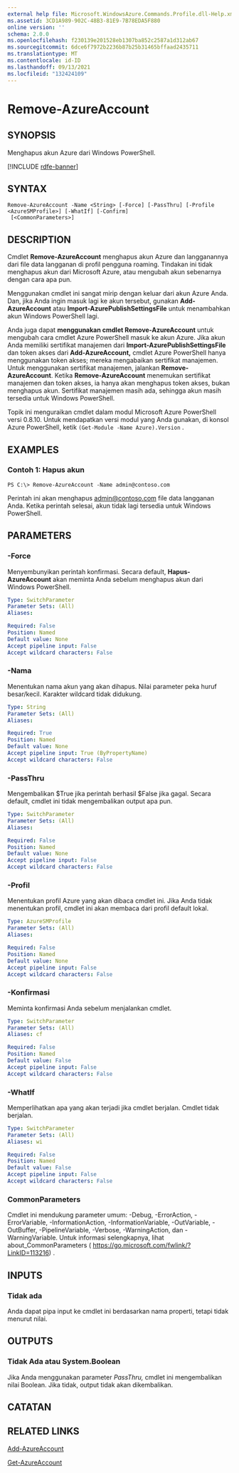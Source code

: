 ```yaml
---
external help file: Microsoft.WindowsAzure.Commands.Profile.dll-Help.xml
ms.assetid: 3CD1A989-902C-48B3-81E9-7B78EDA5F880
online version: ''
schema: 2.0.0
ms.openlocfilehash: f230139e201528eb1307ba852c2587a1d312ab67
ms.sourcegitcommit: 6dce6f7972b2236b87b25b31465bffaad2435711
ms.translationtype: MT
ms.contentlocale: id-ID
ms.lasthandoff: 09/13/2021
ms.locfileid: "132424109"
---
```

# Remove-AzureAccount

## SYNOPSIS
Menghapus akun Azure dari Windows PowerShell.

[!INCLUDE [rdfe-banner](../../includes/rdfe-banner.md)]

## SYNTAX

```
Remove-AzureAccount -Name <String> [-Force] [-PassThru] [-Profile <AzureSMProfile>] [-WhatIf] [-Confirm]
 [<CommonParameters>]
```

## DESCRIPTION
Cmdlet **Remove-AzureAccount** menghapus akun Azure dan langganannya dari file data langganan di profil pengguna roaming.
Tindakan ini tidak menghapus akun dari Microsoft Azure, atau mengubah akun sebenarnya dengan cara apa pun.

Menggunakan cmdlet ini sangat mirip dengan keluar dari akun Azure Anda.
Dan, jika Anda ingin masuk lagi ke akun tersebut, gunakan **Add-AzureAccount** atau **Import-AzurePublishSettingsFile** untuk menambahkan akun Windows PowerShell lagi.

Anda juga dapat **menggunakan cmdlet Remove-AzureAccount** untuk mengubah cara cmdlet Azure PowerShell masuk ke akun Azure.
Jika akun Anda memiliki sertifikat manajemen dari **Import-AzurePublishSettingsFile** dan token akses dari **Add-AzureAccount,** cmdlet Azure PowerShell hanya menggunakan token akses; mereka mengabaikan sertifikat manajemen.
Untuk menggunakan sertifikat manajemen, jalankan **Remove-AzureAccount**.
Ketika **Remove-AzureAccount** menemukan sertifikat manajemen dan token akses, ia hanya akan menghapus token akses, bukan menghapus akun.
Sertifikat manajemen masih ada, sehingga akun masih tersedia untuk Windows PowerShell.

Topik ini menguraikan cmdlet dalam modul Microsoft Azure PowerShell versi 0.8.10.
Untuk mendapatkan versi modul yang Anda gunakan, di konsol Azure PowerShell, ketik `(Get-Module -Name Azure).Version` .

## EXAMPLES

### Contoh 1: Hapus akun
```
PS C:\> Remove-AzureAccount -Name admin@contoso.com
```

Perintah ini akan menghapus admin@contoso.com file data langganan Anda.
Ketika perintah selesai, akun tidak lagi tersedia untuk Windows PowerShell.

## PARAMETERS

### -Force
Menyembunyikan perintah konfirmasi.
Secara default, **Hapus-AzureAccount** akan meminta Anda sebelum menghapus akun dari Windows PowerShell.

```yaml
Type: SwitchParameter
Parameter Sets: (All)
Aliases: 

Required: False
Position: Named
Default value: None
Accept pipeline input: False
Accept wildcard characters: False
```

### -Nama
Menentukan nama akun yang akan dihapus.
Nilai parameter peka huruf besar/kecil.
Karakter wildcard tidak didukung.

```yaml
Type: String
Parameter Sets: (All)
Aliases: 

Required: True
Position: Named
Default value: None
Accept pipeline input: True (ByPropertyName)
Accept wildcard characters: False
```

### -PassThru
Mengembalikan $True jika perintah berhasil $False jika gagal.
Secara default, cmdlet ini tidak mengembalikan output apa pun.

```yaml
Type: SwitchParameter
Parameter Sets: (All)
Aliases: 

Required: False
Position: Named
Default value: None
Accept pipeline input: False
Accept wildcard characters: False
```

### -Profil
Menentukan profil Azure yang akan dibaca cmdlet ini. Jika Anda tidak menentukan profil, cmdlet ini akan membaca dari profil default lokal.

```yaml
Type: AzureSMProfile
Parameter Sets: (All)
Aliases: 

Required: False
Position: Named
Default value: None
Accept pipeline input: False
Accept wildcard characters: False
```

### -Konfirmasi
Meminta konfirmasi Anda sebelum menjalankan cmdlet.

```yaml
Type: SwitchParameter
Parameter Sets: (All)
Aliases: cf

Required: False
Position: Named
Default value: False
Accept pipeline input: False
Accept wildcard characters: False
```

### -WhatIf
Memperlihatkan apa yang akan terjadi jika cmdlet berjalan.
Cmdlet tidak berjalan.

```yaml
Type: SwitchParameter
Parameter Sets: (All)
Aliases: wi

Required: False
Position: Named
Default value: False
Accept pipeline input: False
Accept wildcard characters: False
```

### CommonParameters
Cmdlet ini mendukung parameter umum: -Debug, -ErrorAction, -ErrorVariable, -InformationAction, -InformationVariable, -OutVariable, -OutBuffer, -PipelineVariable, -Verbose, -WarningAction, dan -WarningVariable. Untuk informasi selengkapnya, lihat about_CommonParameters ( https://go.microsoft.com/fwlink/?LinkID=113216) .

## INPUTS

### Tidak ada
Anda dapat pipa input ke cmdlet ini berdasarkan nama properti, tetapi tidak menurut nilai.

## OUTPUTS

### Tidak Ada atau System.Boolean
Jika Anda menggunakan parameter *PassThru,* cmdlet ini mengembalikan nilai Boolean.
Jika tidak, output tidak akan dikembalikan.

## CATATAN

## RELATED LINKS

[Add-AzureAccount](./Add-AzureAccount.md)

[Get-AzureAccount](./Get-AzureAccount.md)


